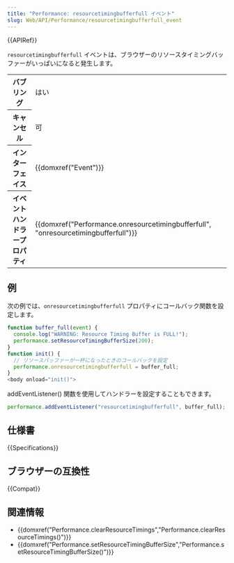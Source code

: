 ```yaml
---
title: "Performance: resourcetimingbufferfull イベント"
slug: Web/API/Performance/resourcetimingbufferfull_event
---
```


{{APIRef}}

`resourcetimingbufferfull` イベントは、ブラウザーのリソースタイミングバッファーがいっぱいになると発生します。

<table class="properties">
  <tbody>
    <tr>
      <th scope="row">バブリング</th>
      <td>はい</td>
    </tr>
    <tr>
      <th scope="row">キャンセル</th>
      <td>可</td>
    </tr>
    <tr>
      <th scope="row">インターフェイス</th>
      <td>{{domxref("Event")}}</td>
    </tr>
    <tr>
      <th scope="row">イベントハンドラープロパティ</th>
      <td>
        {{domxref("Performance.onresourcetimingbufferfull", "onresourcetimingbufferfull")}}
      </td>
    </tr>
  </tbody>
</table>

## 例

次の例では、`onresourcetimingbufferfull` プロパティにコールバック関数を設定します。

```js
function buffer_full(event) {
  console.log("WARNING: Resource Timing Buffer is FULL!");
  performance.setResourceTimingBufferSize(200);
}
function init() {
  // リソースバッファーが一杯になったときのコールバックを設定
  performance.onresourcetimingbufferfull = buffer_full;
}
<body onload="init()">
```

addEventListener() 関数を使用してハンドラーを設定することもできます。

```js
performance.addEventListener("resourcetimingbufferfull", buffer_full);
```

## 仕様書

{{Specifications}}

## ブラウザーの互換性

{{Compat}}

## 関連情報

- {{domxref("Performance.clearResourceTimings","Performance.clearResourceTimings()")}}
- {{domxref("Performance.setResourceTimingBufferSize","Performance.setResourceTimingBufferSize()")}}
